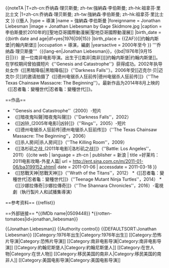 {{noteTA
|T=zh-cn:乔纳森·理贝斯曼; zh-tw:強納森·李伯斯曼; zh-hk:祖拿芬·里比士文
|1=zh-cn:乔纳森·理贝斯曼; zh-tw:強納森·李伯斯曼; zh-hk:祖拿芬·里比士文
}}
{{藝人
|type = 導演
|name = 強納森·李伯斯曼
|foreignname = Jonathan Liebesman
|image = Jonathan Liebesman by Gage Skidmore.jpg
|caption = 李伯斯曼於2010年的[[聖地亞哥國際動漫展|聖地亞哥國際動漫展]]
|birth_date = {{birth date and age|df=yes|1976|09|15}}
|birth_place = {{ZAF}}[[约翰内斯堡|约翰内斯堡]]
|occupation = 導演，編劇
|yearsactive = 2000年至今
}}
'''乔纳森·理贝斯曼'''（{{lang-en|Jonathan Liebesman}}，{{bd|1976年|9月15日||}}）是一位南非电影导演。出生于[[南非|南非]][[约翰内斯堡|约翰内斯堡]]。在学校期间曾拍摄短片《''Genesis and Catastrophe''》获得成功。2002年执导处女作《[[黑暗降临|黑暗降临]]》（''Darkness Falls''）。2006年受[[迈克尔·贝|迈克尔·贝]]的邀请拍摄了《[[德州电锯杀人狂前传|德州电锯杀人狂前传]]》（''The Texas Chainsaw Massacre: The Beginning''）。最新作品为2014年8月上映的《[[忍者龜：變種世代|忍者龜：變種世代]]》。

==作品==
* ''Genesis and Catastrophe''（2000）-短片
* 《[[暗夜鬼叫聲|暗夜鬼叫聲]]》（''Darkness Falls''，2002）
* 《[[凶铃_(2005年电影)|凶铃]]》（''Rings''，2005）-短片
* 《[[德州电锯杀人狂前传|德州电锯杀人狂前传]]》（''The Texas Chainsaw Massacre: The Beginning''，2006）
* 《[[杀人房间|杀人房间]]》（''The Killing Room''，2009）
* 《[[洛杉矶之战_(2011年电影)|洛杉矶之战]]》（''Battle: Los Angeles''，2011）<ref>{{cite web | language = zh-cn | publisher = 新浪 | title =好莱坞：2011电影攻略-外星人篇| url = http://ent.sina.com.cn/m/2011-01-06/ba3199152.shtml| date = 2011-01-06 | accessdate = 2011-03-18 }}</ref>
* 《[[怒戰天神|怒戰天神]]》（''Wrath of the Titans''，2012）
*《[[忍者龜：變種世代|忍者龜：變種世代]]》（''Teenage Mutant Ninja Turtles''，2014）
*《[[沙娜拉傳奇|沙娜拉傳奇]]》（''The Shannara Chronicles''，2016）-電視劇（執行製片人和試播集導演）

==参考资料==
{{reflist}}

==外部链接==
*{{IMDb name|0509448}}
*{{rotten-tomatoes|id=jonathan_liebesman}}

{{Jonathan Liebesman}}
{{Authority control}}
{{DEFAULTSORT:Jonathan Liebesman}}
[[Category:1976年出生|Category:1976年出生]]
[[Category:恐怖片导演|Category:恐怖片导演]]
[[Category:南非电影导演|Category:南非电影导演]]
[[Category:約翰尼斯堡人|Category:約翰尼斯堡人]]
[[Category:在世人物|Category:在世人物]]
[[Category:移民美国的南非人|Category:移民美国的南非人]]
[[Category:美国电影导演|Category:美国电影导演]]